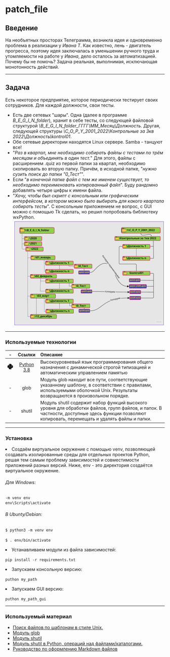 # patch_file #
## Введение ##
На необъятных просторах Телеграмма, возникла идея и одновременно проблема в реализации у _Ивана Т_. 
Как известно, лень - двигатель прогресса, поэтому идея заключалась в уменьшении ручного труда
 и утомляемости на работе у _Ивана_, дело осталось за автоматизацией.  
Почему бы не помочь? Задача реальная, выполнимая, исключающая монотонность действий.
***
## Задача ##  
Есть некоторое предприятие, которое периодически тестирует своих сотрудников. 
Для каждой должности, свои тесты.  

+ Есть две сетевых "шары". Одна (далее в программе _B_E_G_I_N_folder_), хранит в себе тесты, со следующей 
файловой структурой _\\B_E_G_I_N_folder\_ГГГГ\MM_Месяц\Должность_. Другая, следующей структуры
_\\C_O_P_Y_2001_2022\Контрольные за 3кв 2022\Должность\kontrol01_.  
+ Обе сетевые директории находятся Linux сервере. Samba - танцуют все!
+ "_Раз в квартал, мне необходимо собирать файлы с тестами по трём месяцам и объединять в один тест._" 
Для этого, файлы с расширением .quiz из первой папки за квартал, необходимо скопировать во вторую папку. Причём, в
исходной папке, "_нужно сузить поиск до папки "0_Тест"_".
+ Если "_в конечной папке файл с тем же именем существует, то необходимо переименовать копированный файл_". Буду
рандомно добавлять четыре цифры к имени файла.
+ "_Хочу, чтобы был скрипт с консольным или графическим интерфейсом, в котором можно было выбирать для какого квартала
 собирать тесты_". С консольным приложением не вопрос, с GUI можно с помощью Tk сделать, но решил попробовать библиотеку wxPython.
![Alt-текст](./doc/shema.jpg "Схема копирования")  
***  
### Используемые технологии ###

|                    -                     |                                     Ссылки                                     |                  Описание                   |
|:----------------------------------------:|:------------------------------------------------------------------------------:|:-----------------------------------------------------------------------------------------------------------------------------------------------|  
| <img src="./doc/python.svg" width="50"/> |                     [Python 3.8](https://www.python.org/)                      | Высокоуровневый язык программирования общего назначения с динамической строгой типизацией и автоматическим управлением памятью                 |
|                    -                     |glob|Модуль glob находит все пути, соответствующие указанному шаблону, в соответствии с правилами, используемыми оболочкой Unix. Результаты возвращаются в произвольном порядке. |  
|                    -                     |shutil|Модуль shutil содержит набор функций высокого уровня для обработки файлов, групп файлов, и папок. В частности, доступные здесь функции позволяют копировать, перемещать и удалять файлы и папки.|
***
### Установка ### 
<li>Создаём виртуальное окружение с помощью venv, позволяющей создавать изолированные среды для отдельных проектов Python, решая тем самым проблему зависимостей и совместимости приложений разных версий. Ниже, env - это директория создаётся виртуальное окружение.

###### Для Windows:  ######
```
-m venv env   
env\Scripts\activate 
```
###### В Ubunty/Debian: ###### 

```shell
$ python3 -m venv env  

$ . env/bin/activate
```
</li>
<li>Устанавливаем модули из файла зависимостей:  

`pip install -r requirements.txt`</li> 
<li>Запускаем консольную версию:  

`puthon my_path`</li> 
<li>Запускаем GUI версию:  

`puthon my_path_gui`</li> 
***
### Используемый материал ###
+ [Поиск файлов по шаблонам в стиле Unix.](https://docs-python.ru/standart-library/modul-glob-python/ "glob/glob")
+ [Модуль glob](https://pythonworld.ru/moduli/modul-glob.html "glob/glob")
+ [Модуль shutil](https://pythonworld.ru/moduli/modul-shutil.html "shutil/copy2")
+ [Модуль shutil в Python, операций над файлами/каталогами.](https://docs-python.ru/standart-library/modul-shutil-python/brief-description/ "shutil/copy2")
+ [Руководство по оформлению Markdown файлов ](https://gist.github.com/Jekins/2bf2d0638163f1294637#Links "Markdown")